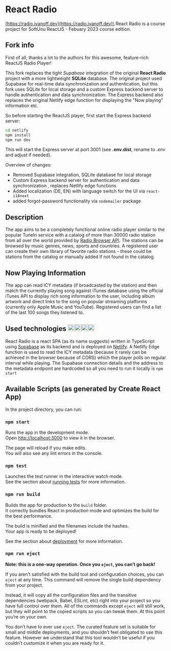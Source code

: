 # React Radio

[https://radio.ivanoff.dev](https://radio.ivanoff.dev)\
React Radio is a course project for SoftUnu ReactJS - Febuary 2023 course edition.

## Fork info

First of all, thanks a lot to the authors for this awesome, feature-rich ReactJS Radio Player!

This fork replaces the tight _Supabase_ integration of the original __React Radio__ project with a more lightweight __SQLite__ database. The original project used Supabase for real-time data synchronization and authentication, but this fork uses SQLite for local storage and a custom Express backend server to handle authentication and data synchronization. The Express backend also replaces the original Netlify edge function for displaying the "Now playing" information etc.

So before starting the ReactJS player, first start the Express backend server:

```bash
cd netlify
npm install
npm run dev
```

This will start the Express server at port 3001 (see __.env.dist__, rename to _.env_ and adjust if needed).

Overview of changes:

* Removed Supabase integration, SQLite database for local storage
* Custom Express backend server for authentication and data synchronization
, replaces Netlify edge functions
* Added localization (DE, EN) with language switch for the UI via `react-i18next`
* added forgot-password functionality via `nodemailer` package

## Description

The app aims to be a completely functional online radio player similar to the popular TuneIn service with a catalog of more than 30000 radio station from all over the world provided by [Radio Browser API](https://www.radio-browser.info). The stations can be browsed by music genres, news, sports and countries.
A registered user can create their own library of favorite radio stations - these could be stations from the catalog or manually added if not found in the catalog.

## Now Playing Information

The app can read ICY metadata (if broadcasted by the station) and then match the currently playing song against iTunes database using the official iTunes API to display rich song information to the user, including album artwork and direct links to the song on popular streaming platforms (currently only Apple Music and YouTube). Registered users can find a list of the last 100 songs they listened to.

## Used technologies <a href="https://www.typescriptlang.org/" title="Typescript"><img src="https://github.com/get-icon/geticon/raw/master/icons/typescript-icon.svg" alt="Typescript" width="21px" height="21px"></a><a href="https://www.w3.org/TR/html5/" title="HTML5"><img src="https://github.com/get-icon/geticon/raw/master/icons/html-5.svg" alt="HTML5" width="21px" height="21px"></a><a href="https://www.w3.org/TR/CSS/" title="CSS3"><img src="https://github.com/get-icon/geticon/raw/master/icons/css-3.svg" alt="CSS3" width="21px" height="21px"></a><a href="https://reactjs.org/" title="React"><img src="https://github.com/get-icon/geticon/raw/master/icons/react.svg" alt="React" width="21px" height="21px"></a>

React Radio is a react SPA (as its name suggests) written in TypeScript using [Supabase](https://www.supabase.com) as its backend and is deployed on [Netlify](https://www.netlify.com). A Netlify Edge function is used to read the ICY metadata (because it rarely can be achieved in the browser because of CORS) which the player polls on regular interval while playing. The Supabase connection details and the address to the metadata endpoint are hardcoded so all you need to run it locally is `npm start`

## Available Scripts (as generated by Create React App)

In the project directory, you can run:

### `npm start`

Runs the app in the development mode.\
Open [http://localhost:3000](http://localhost:3000) to view it in the browser.

The page will reload if you make edits.\
You will also see any lint errors in the console.

### `npm test`

Launches the test runner in the interactive watch mode.\
See the section about [running tests](https://facebook.github.io/create-react-app/docs/running-tests) for more information.

### `npm run build`

Builds the app for production to the `build` folder.\
It correctly bundles React in production mode and optimizes the build for the best performance.

The build is minified and the filenames include the hashes.\
Your app is ready to be deployed!

See the section about [deployment](https://facebook.github.io/create-react-app/docs/deployment) for more information.

### `npm run eject`

**Note: this is a one-way operation. Once you `eject`, you can’t go back!**

If you aren’t satisfied with the build tool and configuration choices, you can `eject` at any time. This command will remove the single build dependency from your project.

Instead, it will copy all the configuration files and the transitive dependencies (webpack, Babel, ESLint, etc) right into your project so you have full control over them. All of the commands except `eject` will still work, but they will point to the copied scripts so you can tweak them. At this point you’re on your own.

You don’t have to ever use `eject`. The curated feature set is suitable for small and middle deployments, and you shouldn’t feel obligated to use this feature. However we understand that this tool wouldn’t be useful if you couldn’t customize it when you are ready for it.
